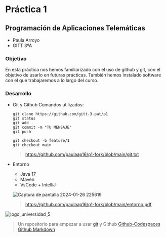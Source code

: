 # **Práctica 1**

## Programación de Aplicaciones Telemáticas
- Paula Arroyo
- GITT 3ºA

### Objetivo
En esta práctica nos hemos familiarizado con el uso de github y git, con el objetivo de usarlo en futuras prácticas.
También hemos instalado software con el que trabajaremos a lo largo del curso.

### Desarrollo
- Git y Github
  Comandos utilizados:
  
  ```
  git clone https://github.com/gitt-3-pat/p1
  git status
  git add .
  git commit -m "TU MENSAJE"
  git push
  
  git checkout -b feature/1
  git checkout main
  ```
  > https://github.com/paulaap16/p1-fork/blob/main/git.txt
  
- Entorno
  - Java 17
  - Maven
  - VsCode + IntelliJ

  ![Captura de pantalla 2024-01-26 225619](https://github.com/paulaap16/p1-fork/assets/148755838/09053b7c-cf8b-41a5-8162-a3e80731e99c)

  > https://github.com/paulaap16/p1-fork/blob/main/entorno.pdf



![logo_universidad_5](https://github.com/paulaap16/p1-fork/assets/148755838/5f2445de-f146-439f-831f-036658937236)

> Un repositorio para empezar a usar [git](https://git-scm.com/) y Github
> [Github-Codespaces](https://github.com/features/codespaces)
> [Github Markdown](https://docs.github.com/es/get-started/writing-on-github/getting-started-with-writing-and-formatting-on-github/basic-writing-and-formatting-syntax)
